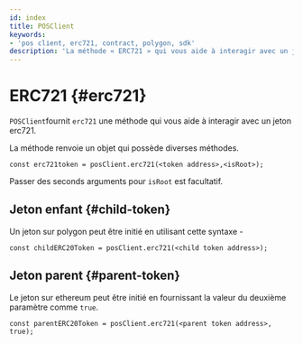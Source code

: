 ```yaml
---
id: index
title: POSClient
keywords:
- 'pos client, erc721, contract, polygon, sdk'
description: 'La méthode « ERC721 » qui vous aide à interagir avec un jeton ERC721.'
---
```


# ERC721 {#erc721}

`POSClient`fournit  `erc721` une méthode qui vous aide à interagir avec un jeton erc721.

La méthode renvoie un objet qui possède diverses méthodes.

```
const erc721token = posClient.erc721(<token address>,<isRoot>);
```

Passer des seconds arguments pour `isRoot` est facultatif.

## Jeton enfant {#child-token}

Un jeton sur polygon peut être initié en utilisant cette syntaxe -

```
const childERC20Token = posClient.erc721(<child token address>);
```

## Jeton parent {#parent-token}

Le jeton sur ethereum peut être initié en fournissant la valeur du deuxième paramètre comme `true`.

```
const parentERC20Token = posClient.erc721(<parent token address>, true);
```

